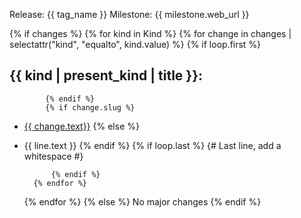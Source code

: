 Release: {{ tag_name }}
Milestone: {{ milestone.web_url }}

{% if changes %}
	{% for kind in Kind %}
		{% for change in changes | selectattr("kind", "equalto", kind.value) %}
			{% if loop.first %}

## {{ kind | present_kind | title }}:

			{% endif %}
			{% if change.slug %}
* [{{ change.text}}]({{change.slug}})
			{% else %}
* {{ line.text }}
			{% endif %}
			{% if loop.last %}
			{# Last line, add a whitespace #}

			{% endif %}
		{% endfor %}
	{% endfor %}
{% else %}
No major changes
{% endif %}
